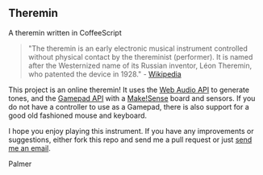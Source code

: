 ## Theremin
A theremin written in CoffeeScript

> "The theremin is an early electronic musical instrument controlled without physical contact by the thereminist (performer). It is named after the Westernized name of its Russian inventor, Léon Theremin, who patented the device in 1928." - [Wikipedia](http://en.wikipedia.org/wiki/Theremin)

This project is an online theremin! It uses the [Web Audio API](http://webaudio.github.io/web-audio-api/) to generate tones, and the [Gamepad API](https://dvcs.w3.org/hg/gamepad/raw-file/default/gamepad.html) with a [Make!Sense](https://www.kickstarter.com/projects/1978340629/makesense-a-universal-interface-for-learning) board and sensors. If you do not have a controller to use as a Gamepad, there is also support for a good old fashioned mouse and keyboard.

I hope you enjoy playing this instrument. If you have any improvements or suggestions, either fork this repo and send me a pull request or just [send me an email](mailto:pzpaul2002@yahoo.com).

Palmer
